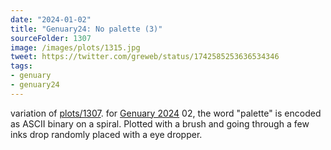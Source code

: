 ```yaml
---
date: "2024-01-02"
title: "Genuary24: No palette (3)"
sourceFolder: 1307
image: /images/plots/1315.jpg
tweet: https://twitter.com/greweb/status/1742585253636534346
tags:
- genuary
- genuary24
---
```


variation of [plots/1307](/plots/1307).
for [Genuary 2024](https://genuary.art) 02, the word "palette" is encoded as ASCII binary on a spiral. Plotted with a brush and going through a few inks drop randomly placed with a eye dropper.